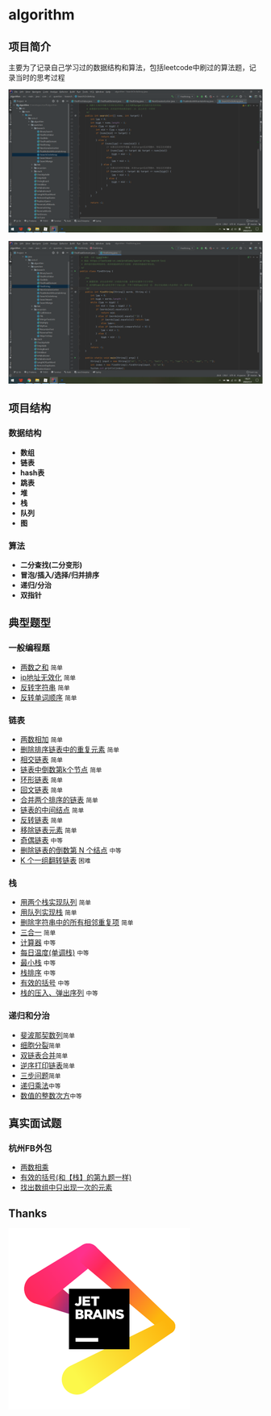 # algorithm
## 项目简介

主要为了记录自己学习过的数据结构和算法，包括leetcode中刷过的算法题，记录当时的思考过程

![](https://raw.githubusercontent.com/1260328762/algorithm/master/pic/%E5%BE%AA%E7%8E%AF%E6%95%B0%E7%BB%84%E6%90%9C%E7%B4%A2.png)

![](https://raw.githubusercontent.com/1260328762/algorithm/master/pic/%E7%A8%80%E7%96%8F%E6%95%B0%E7%BB%84%E6%90%9C%E7%B4%A2.png)


## 项目结构
### 数据结构
- **数组**
- **链表**
- **hash表**
- **跳表**
- **堆**
- **栈**
- **队列**
- **图**
### 算法
- **二分查找(二分变形)**
- **冒泡/插入/选择/归并排序**
- **递归/分治**
- **双指针**
## 典型题型
### 一般编程题
- [两数之和](src/main/java/com/cl/question/TwoSum.java) `简单`
- [ip地址无效化](src/main/java/com/cl/question/DeIpAddr.java) `简单`
- [反转字符串](src/main/java/com/cl/question/ReverseString.java) `简单`
- [反转单词顺序](src/main/java/com/cl/question/ReverseWords.java) `简单`
### 链表
- [两数相加](src/main/java/com/cl/question/link/AddTwoNumbers.java) `简单`
- [删除排序链表中的重复元素](src/main/java/com/cl/question/link/DeleteDuplicates.java) `简单`
- [相交链表](src/main/java/com/cl/question/link/GetIntersectionNode.java) `简单`
- [链表中倒数第k个节点](src/main/java/com/cl/question/link/GetKthFromEnd.java) `简单`
- [环形链表](src/main/java/com/cl/question/link/HasCycle.java) `简单`
- [回文链表](src/main/java/com/cl/question/link/IsPalindrome.java) `简单`
- [合并两个排序的链表](src/main/java/com/cl/question/link/MergeTwoLists.java) `简单`
- [链表的中间结点](src/main/java/com/cl/question/link/MiddleNode.java) `简单`
- [反转链表](src/main/java/com/cl/question/link/ReverseList.java) `简单`
- [移除链表元素](src/main/java/com/cl/question/link/RemoveElements.java) `简单`
- [奇偶链表](src/main/java/com/cl/question/link/OddEvenList.java) `中等`
- [删除链表的倒数第 N 个结点](src/main/java/com/cl/question/link/RemoveNthFromEnd.java) `中等`
- [K 个一组翻转链表](src/main/java/com/cl/question/link/RemoveNthFromEnd.java) `困难`
### 栈
- [用两个栈实现队列](src/main/java/com/cl/question/stack/CQueue.java) `简单`
- [用队列实现栈](src/main/java/com/cl/question/stack/MyStack.java) `简单`
- [删除字符串中的所有相邻重复项](src/main/java/com/cl/question/stack/RemoveDuplicates.java) `简单`
- [三合一](src/main/java/com/cl/question/stack/TripleInOne.java) `简单`
- [计算器](src/main/java/com/cl/question/stack/Calculater.java) `中等`
- [每日温度(单调栈)](src/main/java/com/cl/question/stack/DailyTemperatures.java) `中等`
- [最小栈](src/main/java/com/cl/question/stack/MinStack.java) `中等`
- [栈排序](src/main/java/com/cl/question/stack/SortedStack.java) `中等`
- [有效的括号](src/main/java/com/cl/question/stack/StringIsValid.java) `中等`
- [栈的压入、弹出序列](src/main/java/com/cl/question/stack/ValidateStackSequences.java) `中等`
### 递归和分治
- [斐波那契数列](src/main/java/com/cl/question/recursion/Fib.java)`简单`
- [细胞分裂](src/main/java/com/cl/question/recursion/CellDivision.java)`简单`
- [双链表合并](src/main/java/com/cl/question/recursion/MergeTwoLists.java)`简单`
- [逆序打印链表](src/main/java/com/cl/question/recursion/ReversePrint.java)`简单`
- [三步问题](src/main/java/com/cl/question/recursion/WaysToStep.java)`简单`
- [递归乘法](src/main/java/com/cl/question/recursion/Multiply.java)`中等`
- [数值的整数次方](src/main/java/com/cl/question/recursion/MyPow.java)`中等`

## 真实面试题
### 杭州FB外包
- [两数相乘](src/main/java/com/cl/question/interview/fb/TwoStringMultiply.java)
- [有效的括号(和【栈】的第九题一样)](src/main/java/com/cl/question/interview/fb/IsValid.java)
- [找出数组中只出现一次的元素](src/main/java/com/cl/question/interview/fb/SingleNumber.java)

## Thanks
[![JetBrains Logo (Main) logo](pic/jb_beam.svg)](https://jb.gg/OpenSourceSupport)
